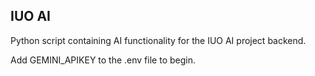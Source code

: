 ## IUO AI

Python script containing AI functionality for the IUO AI project backend.

Add GEMINI_APIKEY to the .env file to begin.